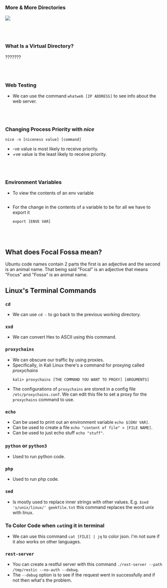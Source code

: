 

### <span class="linuxBasicsSubs subtitle">More & More Directories  

<img src="https://lcom.static.linuxfound.org/sites/lcom/files/standard-unix-filesystem-hierarchy.png">  

<br/><br/>

### <span class="linuxBasicsSubs subtitle">What Is a Virtual Directory?  
???????  

<br/><br/>





### <span class="useful_shit subtitle">Web Testing  

* We can use the command `whatweb [IP ADDRESS]` to see info about the web server.

 <br/><br/> 

### <span class="useful_shit subtitle">Changing Process Priority with *nice*   

  ```console
  nice -n [niceness value] [command]
  ```
  * -ve value is most likely to receive priority.
  * +ve value is the least likely to receive priority.

 <br/><br/> 

### <span class="useful_shit subtitle">Environment Variables  

  * To view the contents of an env variable
    ```console
    
    ```

  * For the change in  the contents of a variable to be for all we have to export it  
    ```console
    export [ENVE VAR]
    ```  


 <br/><br/> 


  


## What does Focal Fossa mean?  
Ubuntu code names contain 2 parts the first is an adjective and the second is an animal name. That being said "Focal" is an adjective that means "Focus" and "Fossa" is an animal name.  


## Linux's Terminal Commands  

### `cd`    

* We can use `cd -` to go back to the previous working directory.  



### `xxd`    

* We can convert Hex to ASCII using this command.  


### `proxychains`   

* We can obscure our traffic by using proxies.
* Specifically, in Kali Linux there's a command for proxying called *proxychains*  
  ```console
  kali> proxychains [THE COMMAND YOU WANT TO PROXY] [ARGUMENTS]
  ``` 
* The configurations of `proxychains` are stored in a config file `/etc/proxychains.conf`. We can edit this file to set a proxy for the `proxychains` command to use.  


### `echo`  

* Can be used to print out an environment variable `echo $[ENV VAR]`.
* Can be used to create a file `echo "content of file" > [FILE NAME]`.    
* Can be used to just echo stuff `echo "stuff"`.  

### `python` or `python3`  

* Used to run python code.  

### `php`  

* Used to run php code.  

### `sed`  

* Is mostly used to replace inner strings with other values. E.g. `$sed 's/unix/linux/' geekfile.txt` this command replaces the word unix with linux.  

### To Color Code when `cat`ing it in terminal
* We can use this command `cat [FILE] | jq` to color json. I'm not sure if it also works on other languages.  


### `rest-server`  

* You can create a restful server with this command `./rest-server --path /tmp/restic --no-auth --debug`. 
* The `--debug` option is to see if the request went in successfully and if not then what's the problem.
